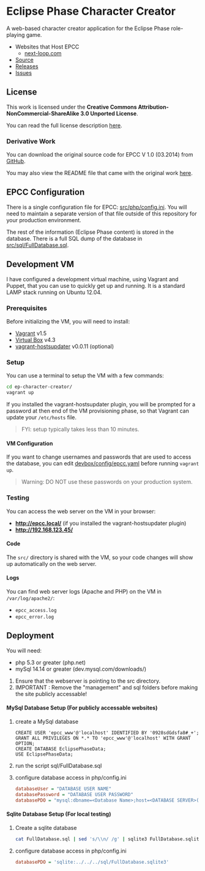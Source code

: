 # Eclipse Phase Character Creator

A web-based character creator application for the Eclipse Phase role-playing game.

* Websites that Host EPCC
    * [next-loop.com](http://eclipsephase.next-loop.com/)
* [Source](https://github.com/rbewley4/ep-character-creator)
* [Releases](https://github.com/rbewley4/ep-character-creator/releases)
* [Issues](https://github.com/rbewley4/ep-character-creator/issues)


## License

This work is licensed under the **Creative Commons Attribution-NonCommercial-ShareAlike 3.0 Unported License**.

You can read the full license description [here](https://github.com/rbewley4/ep-character-creator/blob/master/LICENSE.txt).

### Derivative Work

You can download the original source code for EPCC V 1.0 (03.2014) from
[GitHub](https://github.com/rbewley4/ep-character-creator/releases/tag/v1.0.0).

You may also view the README file that came with the original work
[here](https://github.com/rbewley4/ep-character-creator/blob/master/OookReadme.txt).


## EPCC Configuration

There is a single configuration file for EPCC: [src/php/config.ini](https://github.com/rbewley4/ep-character-creator/blob/master/src/php/config.ini).
You will need to maintain a separate version of that file outside of this repository for your production environment.

The rest of the information (Eclipse Phase content) is stored in the database. There is a full SQL dump of the database in
[src/sql/FullDatabase.sql](https://github.com/rbewley4/ep-character-creator/blob/master/src/sql/FullDatabase.sql).


## Development VM

I have configured a development virtual machine, using Vagrant and Puppet, that you can use to quickly get up and running.
It is a standard LAMP stack running on Ubuntu 12.04.


### Prerequisites

Before initializing the VM, you will need to install:

- [Vagrant](http://www.vagrantup.com/) v1.5
- [Virtual Box](https://www.virtualbox.org/) v4.3
- [vagrant-hostsupdater](https://github.com/cogitatio/vagrant-hostsupdater) v0.0.11 (optional)


### Setup

You can use a terminal to setup the VM with a few commands:

```bash
cd ep-character-creator/
vagrant up
```

If you installed the vagrant-hostsupdater plugin, you will be prompted for a password at then end of the VM provisioning
phase, so that Vagrant can update your `/etc/hosts` file.

> FYI: setup typically takes less than 10 minutes.


#### VM Configuration

If you want to change usernames and passwords that are used to access the database, you can edit
[devbox/config/epcc.yaml](https://github.com/rbewley4/ep-character-creator/blob/master/devbox/config/epcc.yaml)
before running `vagrant up`.

> Warning: DO NOT use these passwords on your production system.


### Testing

You can access the web server on the VM in your browser:

- **http://epcc.local/** (if you installed the vagrant-hostsupdater plugin)
- **http://192.168.123.45/**


#### Code

The `src/` directory is shared with the VM, so your code changes will show up automatically on the web server.


#### Logs

You can find web server logs (Apache and PHP) on the VM in `/var/log/apache2/`:

* `epcc_access.log`
* `epcc_error.log`

Deployment
----
You will need:

* php 5.3 or greater (php.net)
* mySql 14.14 or greater (dev.mysql.com/downloads/)


1. Ensure that the webserver is pointing to the src directory.
2. IMPORTANT : Remove the "management" and sql folders before making the site publicly accessable!

#### MySql Database Setup (For publicly accessable websites)
1. create a MySql database

    ```mySql
    CREATE USER 'epcc_www'@'localhost' IDENTIFIED BY '0928sdGdsfa8#_+';
    GRANT ALL PRIVILEGES ON *.* TO 'epcc_www'@'localhost' WITH GRANT OPTION;
    CREATE DATABASE EclipsePhaseData;
    USE EclipsePhaseData;
    ```

2. run the script sql/FullDatabase.sql
3. configure database access in php/config.ini

    ```ini
    databaseUser = "DATABASE USER NAME"
    databasePassword = "DATABASE USER PASSWORD"
    databasePDO = "mysql:dbname=<Database Name>;host=<DATABASE SERVER>("localhost" for local server);port=<Database Port> (for my sql generaly : 3306)"
    ```

#### Sqlite Database Setup (For local testing)
1. Create a sqlite database

    ```bash
    cat FullDatabase.sql | sed 's/\\n/ /g' | sqlite3 FullDatabase.sqlite3
    ```

3. configure database access in php/config.ini

    ```ini
    databasePDO = 'sqlite:../../../sql/FullDatabase.sqlite3'
    ````
